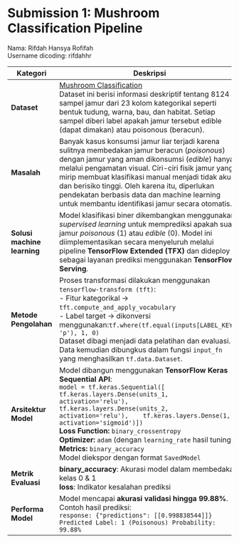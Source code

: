 # Submission 1: Mushroom Classification Pipeline  
Nama: Rifdah Hansya Rofifah  
Username dicoding: rifdahhr  

| Kategori | Deskripsi |
|----------|-----------|
| **Dataset** | [Mushroom Classification](https://www.kaggle.com/datasets/uciml/mushroom-classification/) <br>Dataset ini berisi informasi deskriptif tentang 8124 sampel jamur dari 23 kolom kategorikal seperti bentuk tudung, warna, bau, dan habitat. Setiap sampel diberi label apakah jamur tersebut edible (dapat dimakan) atau poisonous (beracun).|
| **Masalah** | Banyak kasus konsumsi jamur liar terjadi karena sulitnya membedakan jamur beracun (*poisonous*) dengan jamur yang aman dikonsumsi (*edible*) hanya melalui pengamatan visual. Ciri-ciri fisik jamur yang mirip membuat klasifikasi manual menjadi tidak akurat dan berisiko tinggi. Oleh karena itu, diperlukan pendekatan berbasis data dan machine learning untuk membantu identifikasi jamur secara otomatis. |
| **Solusi machine learning** | Model klasifikasi biner dikembangkan menggunakan *supervised learning* untuk memprediksi apakah suatu jamur *poisonous* (1) atau *edible* (0). Model ini diimplementasikan secara menyeluruh melalui pipeline **TensorFlow Extended (TFX)** dan dideploy sebagai layanan prediksi menggunakan **TensorFlow Serving**. |
| **Metode Pengolahan** | Proses transformasi dilakukan menggunakan `tensorflow-transform (tft)`:  <br>- Fitur kategorikal → `tft.compute_and_apply_vocabulary`  <br>- Label target → dikonversi menggunakan:```tf.where(tf.equal(inputs[LABEL_KEY], 'p'), 1, 0)``` <br>Dataset dibagi menjadi data pelatihan dan evaluasi. <br>Data kemudian dibungkus dalam fungsi `input_fn` yang menghasilkan `tf.data.Dataset`. |
| **Arsitektur Model** | Model dibangun menggunakan **TensorFlow Keras Sequential API**:  <br>```model = tf.keras.Sequential([    tf.keras.layers.Dense(units_1, activation='relu'),    tf.keras.layers.Dense(units_2, activation='relu'),    tf.keras.layers.Dense(1, activation='sigmoid')])``` <br>**Loss Function:** `binary_crossentropy` <br>**Optimizer:** `adam` (dengan `learning_rate` hasil tuning) <br>**Metrics:** `binary_accuracy` <br>Model diekspor dengan format `SavedModel`
| **Metrik Evaluasi** | **binary_accuracy**: Akurasi model dalam membedakan kelas 0 & 1  <br>**loss**: Indikator kesalahan prediksi |
| **Performa Model** | Model mencapai **akurasi validasi hingga 99.88%**. <br>Contoh hasil prediksi: <br>```response: {"predictions": [[0.998838544]]} Predicted Label: 1 (Poisonous) Probability: 99.88%``` |

